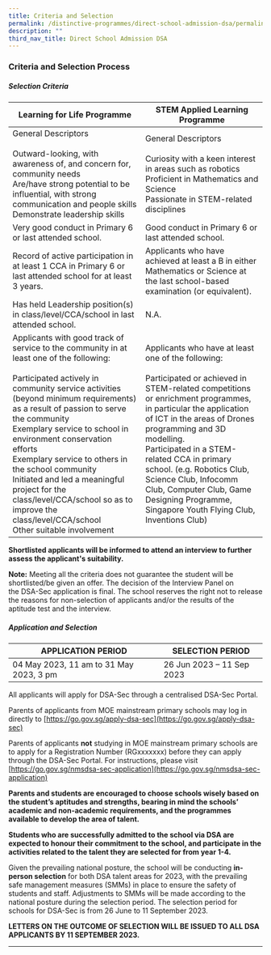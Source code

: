 ```yaml
---
title: Criteria and Selection
permalink: /distinctive-programmes/direct-school-admission-dsa/permalink/
description: ""
third_nav_title: Direct School Admission DSA
---
```

### Criteria and Selection Process

##### **Selection Criteria**

| Learning for Life Programme                                                                                                                                                                                                                                                                                                                                                                                                                                                                                    | STEM Applied Learning Programme                                                                                                                                                                                                                                                                                                                                                                                                   |
| -------------------------------------------------------------------------------------------------------------------------------------------------------------------------------------------------------------------------------------------------------------------------------------------------------------------------------------------------------------------------------------------------------------------------------------------------------------------------------------------------------------- | ------------------------------------------------------------------------------------------------------------------------------------------------------------------------------------------------------------------------------------------------------------------------------------------------------------------------------------------------------------------------------------------------------------------------------------- |
| General Descriptors<br><br>Outward-looking, with awareness of, and concern for, community needs<br>Are/have strong potential to be influential, with strong communication and people skills<br>Demonstrate leadership skills                                                                                                                                                                                                                                                                                   | General Descriptors<br><br>Curiosity with a keen interest in areas such as robotics<br>Proficient in Mathematics and Science<br>Passionate in STEM-related disciplines                                                                                                                                                                                                                                                                |
| Very good conduct in Primary 6 or last attended school.                                                                                                                                                                                                                                                                                                                                                                                                                                                        | Good conduct in Primary 6 or last attended school.                                                                                                                                                                                                                                                                                                                                                                                    |
| Record of active participation in at least 1 CCA in Primary 6 or last attended school for at least 3 years.                                                                                                                                                                                                                                                                                                                                                                                                    | Applicants who have achieved at least a B in either Mathematics or Science at the last school-based examination (or equivalent).                                                                                                                                                                                                                                                                                                      |
| Has held Leadership position(s) in class/level/CCA/school in last attended school.                                                                                                                                                                                                                                                                                                                                                                                                                             | N.A.                                                                                                                                                                                                                                                                                                                                                                                                                                  |
| Applicants with good track of service to the community in at least one of the following:<br><br>Participated actively in community service activities (beyond minimum requirements) as a result of passion to serve the community<br>Exemplary service to school in environment conservation efforts<br>Exemplary service to others in the school community<br>Initiated and led a meaningful project for the class/level/CCA/school so as to improve the class/level/CCA/school<br>Other suitable involvement | Applicants who have at least one of the following:<br><br>Participated or achieved in STEM-related competitions or enrichment programmes, in particular the application of ICT in the areas of Drones programming and 3D modelling.<br>Participated in a STEM-related CCA in primary school. (e.g. Robotics Club, Science Club, Infocomm Club, Computer Club, Game Designing Programme, Singapore Youth Flying Club, Inventions Club) |

**Shortlisted applicants will be informed to attend an interview to further assess the applicant's suitability.**

**Note:** Meeting all the criteria does not guarantee the student will be shortlisted/be given an offer. The decision of the Interview Panel on the&nbsp;DSA-Sec application is final. The school reserves the right not to&nbsp;release the reasons for non-selection of applicants and/or the results of the aptitude test and the interview.

##### **Application and Selection**

| APPLICATION PERIOD                      | SELECTION PERIOD          |
| --------------------------------------- | ------------------------- |
| 04 May 2023, 11 am to 31 May 2023, 3 pm | 26 Jun 2023 – 11 Sep 2023 |

All applicants will apply for DSA-Sec through a centralised DSA-Sec Portal.

Parents of applicants from MOE mainstream primary schools may log in directly to [https://go.gov.sg/apply-dsa-sec](https://go.gov.sg/apply-dsa-sec)

Parents of applicants&nbsp;**not**&nbsp;studying in MOE mainstream primary schools are to apply for a Registration Number (RGxxxxxxx) before they can apply through the DSA-Sec Portal. For instructions, please visit [https://go.gov.sg/nmsdsa-sec-application](https://go.gov.sg/nmsdsa-sec-application)

**Parents and students are encouraged to choose schools wisely based on the student’s aptitudes and strengths, bearing in mind the schools’ academic and non-academic requirements, and the programmes available to develop the area of talent.**

**Students who are successfully admitted to the school via DSA are expected to honour their commitment to the school, and participate in the activities related to the talent they are selected for from year 1-4.**

Given the prevailing national posture, the school will be conducting&nbsp;**in-person selection**&nbsp;for both DSA talent areas for 2023, with the prevailing safe management measures (SMMs) in place to ensure the safety of students and staff. Adjustments to SMMs will be made according to the national posture during the selection period.&nbsp;The selection period for schools for DSA-Sec is from 26 June to 11 September 2023.

**LETTERS ON THE OUTCOME OF SELECTION WILL BE ISSUED TO ALL DSA APPLICANTS BY&nbsp;11 SEPTEMBER 2023.**

<hr>